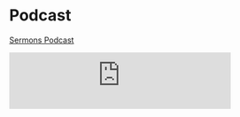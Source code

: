 # Podcast

[Sermons Podcast](https://podcasters.spotify.com/pod/show/silver-hill-memorial-united-methodist-church)

<iframe src="https://podcasters.spotify.com/pod/show/silver-hill-memorial-united-methodist-church/embed/episodes/2024-07-28-10th-Sunday-After-Pentecost-e2mje9j" height="102px" width="400px" frameborder="0" scrolling="no"></iframe>